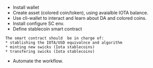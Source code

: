 * Install wallet
* Create asset (colored coin/token), using avaialble IOTA balance. 
* Use cli-wallet to interact and learn about DA and colored coins. 
* Install configure SC env. 
* Define stablecoin smart contract 
```
The smart contract should  be in charge of:
* stablishing the IOTA/USD equivalnce and algorithm
* minting new swicks (Iota stablecoins)
* transfering swicks (Iota stablecoins)
```
* Automate the workflow. 

